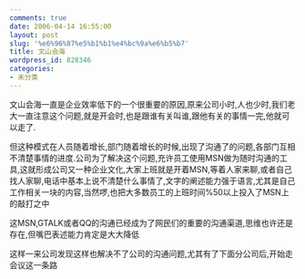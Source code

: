 ```yaml
---
comments: true
date: 2006-04-14 16:55:00
layout: post
slug: '%e6%96%87%e5%b1%b1%e4%bc%9a%e6%b5%b7'
title: 文山会海
wordpress_id: 828346
categories:
- 未分类
---
```


文山会海一直是企业效率低下的一个很重要的原因,原来公司小时,人也少时,我们老大一直注意这个问题,就是开会时,也是跟谁有关叫谁,跟他有关的事情一完,他就可以走了.  
  
但这种模式在人员随着增长,部门随着增长的时候,出现了沟通了的问题,各部门互相不清楚事情的进度.公司为了解决这个问题,充许员工使用MSN做为随时沟通的工具,这就形成公司又一种企业文化,大家上班就是开着MSN,等着人家来聊,或者自己找人家聊,电话中基本上说不清楚什么事情了,文字的阐述能力强于语言,尤其是自己工作相关一块的内容,当然啰,也把大多数员工的上班时间%50以上投入了MSN上的敲打之中  
  
这MSN,GTALK或者QQ的沟通已经成为了网民们的重要的沟通渠道,思维也许还是存在,但嘴巴表述能力肯定是大大降低  
  
这样一来公司发现这样也解决不了公司的沟通问题,尤其有了下面分公司后,开始走会议这一条路  
  

